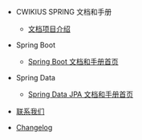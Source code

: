 - CWIKIUS SPRING 文档和手册
  - [文档项目介绍](README.md)

- Spring Boot
  - [Spring Boot 文档和手册首页](spring-boot/spring-boot.md)
- Spring Data    
  - [Spring Data JPA 文档和手册首页](spring-data/spring-data-jpa.md)

- [联系我们](CONTACT.md)
- [Changelog](changelog.md)